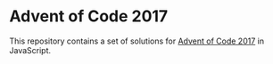 # Advent of Code 2017

This repository contains a set of solutions for [Advent of Code 2017][aoc] in
JavaScript.

[aoc]: http://adventofcode.com/2017
